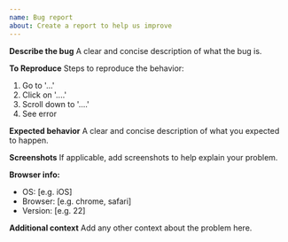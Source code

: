 ```yaml
---
name: Bug report
about: Create a report to help us improve
---
```


**Describe the bug**
A clear and concise description of what the bug is.

**To Reproduce**
Steps to reproduce the behavior:

1. Go to '...'
2. Click on '....'
3. Scroll down to '....'
4. See error

**Expected behavior**
A clear and concise description of what you expected to happen.

**Screenshots**
If applicable, add screenshots to help explain your problem.

**Browser info:**

- OS: [e.g. iOS]
- Browser: [e.g. chrome, safari]
- Version: [e.g. 22]

**Additional context**
Add any other context about the problem here.
